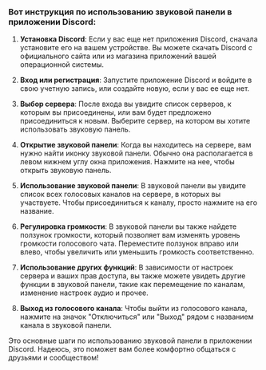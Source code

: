 ###  Вот инструкция по использованию звуковой панели в приложении Discord:

1. **Установка Discord**: Если у вас еще нет приложения Discord, сначала установите его на вашем устройстве. Вы можете скачать Discord с официального сайта или из магазина приложений вашей операционной системы.
    
2. **Вход или регистрация**: Запустите приложение Discord и войдите в свою учетную запись, или создайте новую, если у вас ее еще нет.
    
3. **Выбор сервера**: После входа вы увидите список серверов, к которым вы присоединены, или вам будет предложено присоединиться к новым. Выберите сервер, на котором вы хотите использовать звуковую панель.
    
4. **Открытие звуковой панели**: Когда вы находитесь на сервере, вам нужно найти иконку звуковой панели. Обычно она располагается в левом нижнем углу окна приложения. Нажмите на нее, чтобы открыть звуковую панель.
    
5. **Использование звуковой панели**: В звуковой панели вы увидите список всех голосовых каналов на сервере, в которых вы участвуете. Чтобы присоединиться к каналу, просто нажмите на его название.
    
6. **Регулировка громкости**: В звуковой панели вы также найдете ползунок громкости, который позволяет вам изменять уровень громкости голосового чата. Переместите ползунок вправо или влево, чтобы увеличить или уменьшить громкость соответственно.
    
7. **Использование других функций**: В зависимости от настроек сервера и ваших прав доступа, вы также можете увидеть другие функции в звуковой панели, такие как перемещение по каналам, изменение настроек аудио и прочее.
    
8. **Выход из голосового канала**: Чтобы выйти из голосового канала, нажмите на значок "Отключиться" или "Выход" рядом с названием канала в звуковой панели.
    

Это основные шаги по использованию звуковой панели в приложении Discord. Надеюсь, это поможет вам более комфортно общаться с друзьями и сообществом!
